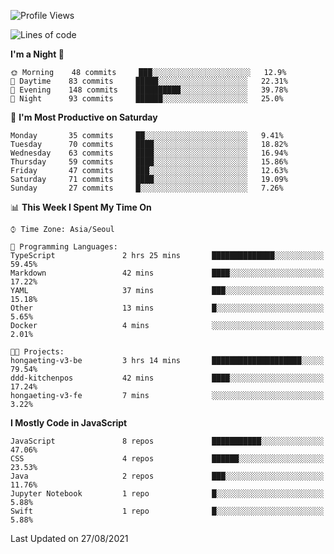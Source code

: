 <!--START_SECTION:waka-->
![Profile Views](http://img.shields.io/badge/Profile%20Views-4-blue)

![Lines of code](https://img.shields.io/badge/From%20Hello%20World%20I%27ve%20Written-92525%20lines%20of%20code-blue)

**I'm a Night 🦉** 

```text
🌞 Morning    48 commits     ███░░░░░░░░░░░░░░░░░░░░░░   12.9% 
🌆 Daytime    83 commits     █████░░░░░░░░░░░░░░░░░░░░   22.31% 
🌃 Evening    148 commits    ██████████░░░░░░░░░░░░░░░   39.78% 
🌙 Night      93 commits     ██████░░░░░░░░░░░░░░░░░░░   25.0%

```
📅 **I'm Most Productive on Saturday** 

```text
Monday       35 commits     ██░░░░░░░░░░░░░░░░░░░░░░░   9.41% 
Tuesday      70 commits     ████░░░░░░░░░░░░░░░░░░░░░   18.82% 
Wednesday    63 commits     ████░░░░░░░░░░░░░░░░░░░░░   16.94% 
Thursday     59 commits     ████░░░░░░░░░░░░░░░░░░░░░   15.86% 
Friday       47 commits     ███░░░░░░░░░░░░░░░░░░░░░░   12.63% 
Saturday     71 commits     ████░░░░░░░░░░░░░░░░░░░░░   19.09% 
Sunday       27 commits     █░░░░░░░░░░░░░░░░░░░░░░░░   7.26%

```


📊 **This Week I Spent My Time On** 

```text
⌚︎ Time Zone: Asia/Seoul

💬 Programming Languages: 
TypeScript               2 hrs 25 mins       ██████████████░░░░░░░░░░░   59.45% 
Markdown                 42 mins             ████░░░░░░░░░░░░░░░░░░░░░   17.22% 
YAML                     37 mins             ███░░░░░░░░░░░░░░░░░░░░░░   15.18% 
Other                    13 mins             █░░░░░░░░░░░░░░░░░░░░░░░░   5.65% 
Docker                   4 mins              ░░░░░░░░░░░░░░░░░░░░░░░░░   2.01%

🐱‍💻 Projects: 
hongaeting-v3-be         3 hrs 14 mins       ████████████████████░░░░░   79.54% 
ddd-kitchenpos           42 mins             ████░░░░░░░░░░░░░░░░░░░░░   17.24% 
hongaeting-v3-fe         7 mins              ░░░░░░░░░░░░░░░░░░░░░░░░░   3.22%

```

**I Mostly Code in JavaScript** 

```text
JavaScript               8 repos             ███████████░░░░░░░░░░░░░░   47.06% 
CSS                      4 repos             ██████░░░░░░░░░░░░░░░░░░░   23.53% 
Java                     2 repos             ███░░░░░░░░░░░░░░░░░░░░░░   11.76% 
Jupyter Notebook         1 repo              █░░░░░░░░░░░░░░░░░░░░░░░░   5.88% 
Swift                    1 repo              █░░░░░░░░░░░░░░░░░░░░░░░░   5.88%

```



 Last Updated on 27/08/2021
<!--END_SECTION:waka-->
